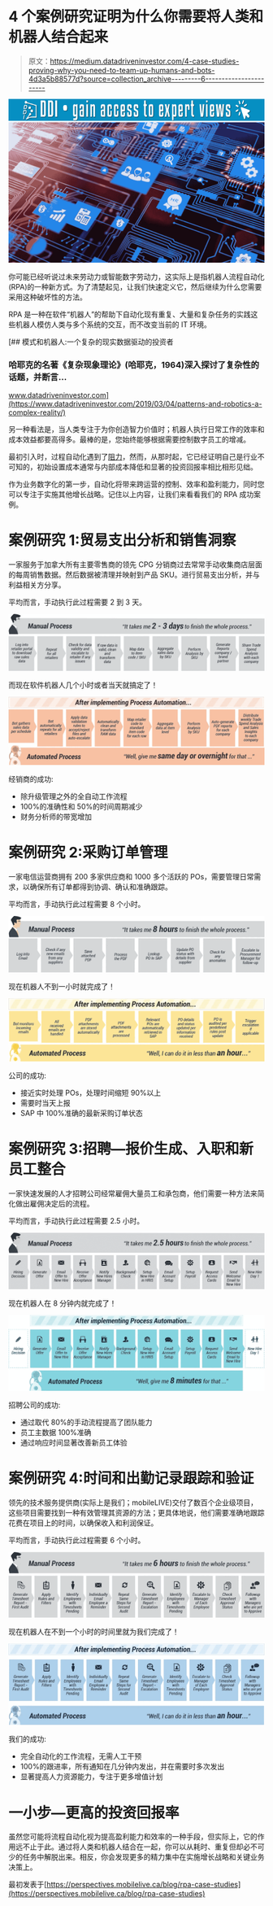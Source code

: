 # 4 个案例研究证明为什么你需要将人类和机器人结合起来

> 原文：<https://medium.datadriveninvestor.com/4-case-studies-proving-why-you-need-to-team-up-humans-and-bots-4d3a5b88577d?source=collection_archive---------6----------------------->

[![](img/1d65dee0eab62b63441e5ad51c57a9b9.png)](http://www.track.datadriveninvestor.com/1B9E)![](img/f4a52f8910711798a55bff7a6e42ece4.png)

你可能已经听说过未来劳动力或智能数字劳动力，这实际上是指机器人流程自动化(RPA)的一种新方式。为了清楚起见，让我们快速定义它，然后继续为什么您需要采用这种破坏性的方法。

RPA 是一种在软件“机器人”的帮助下自动化现有重复、大量和复杂任务的实践这些机器人模仿人类与多个系统的交互，而不改变当前的 IT 环境。

[](https://www.datadriveninvestor.com/2019/03/04/patterns-and-robotics-a-complex-reality/) [## 模式和机器人:一个复杂的现实数据驱动的投资者

### 哈耶克的名著《复杂现象理论》(哈耶克，1964)深入探讨了复杂性的话题，并断言…

www.datadriveninvestor.com](https://www.datadriveninvestor.com/2019/03/04/patterns-and-robotics-a-complex-reality/) 

另一种看法是，当人类专注于为你创造智力价值时；机器人执行日常工作的效率和成本效益都要高得多。最棒的是，您始终能够根据需要控制数字员工的增减。

最初引入时，过程自动化遇到了[阻力](https://perspectives.mobilelive.ca/blog/robotic-process-automation-myths)，然而，从那时起，它已经证明自己是行业不可知的，初始设置成本通常与内部成本降低和显著的投资回报率相比相形见绌。

作为业务数字化的第一步，自动化将带来跨运营的控制、效率和盈利能力，同时您可以专注于实施其他增长战略。记住以上内容，让我们来看看我们的 RPA 成功案例。

# 案例研究 1:贸易支出分析和销售洞察

一家服务于加拿大所有主要零售商的领先 CPG 分销商过去常常手动收集商店层面的每周销售数据。然后数据被清理并映射到产品 SKU。进行贸易支出分析，并与利益相关方分享。

平均而言，手动执行此过程需要 2 到 3 天。

![](img/952fc58d59692dbf98885ab5e9510391.png)

而现在软件机器人几个小时或者当天就搞定了！

![](img/5d047c5556d1cb050a29fa18aae1da2c.png)

经销商的成功:

*   除升级管理之外的全自动工作流程
*   100%的准确性和 50%的时间周期减少
*   财务分析师的带宽增加

# 案例研究 2:采购订单管理

一家电信运营商拥有 200 多家供应商和 1000 多个活跃的 POs，需要管理日常需求，以确保所有订单都得到协调、确认和准确跟踪。

平均而言，手动执行此过程需要 8 个小时。

![](img/029e63986af63b815c9847ebaee0f7c3.png)

现在机器人不到一小时就完成了！

![](img/6b8ef455311a00efaa7a2c02dd6f8d7e.png)

公司的成功:

*   接近实时处理 POs，处理时间缩短 90%以上
*   需要时当天上报
*   SAP 中 100%准确的最新采购订单状态

# 案例研究 3:招聘—报价生成、入职和新员工整合

一家快速发展的人才招聘公司经常雇佣大量员工和承包商，他们需要一种方法来简化做出雇佣决定后的流程。

平均而言，手动执行此过程需要 2.5 小时。

![](img/32f1f615d8d5d947e3f2aecbe32d81ff.png)

现在机器人在 8 分钟内就完成了！

![](img/724da66364e2f3d73ee0dab4c6ec7a8f.png)

招聘公司的成功:

*   通过取代 80%的手动流程提高了团队能力
*   员工主数据 100%准确
*   通过响应时间显著改善新员工体验

# 案例研究 4:时间和出勤记录跟踪和验证

领先的技术服务提供商(实际上是我们；mobileLIVE)交付了数百个企业级项目，这些项目需要找到一种有效管理其资源的方法；更具体地说，他们需要准确地跟踪花费在项目上的时间，以确保收入和利润保证。

平均而言，手动执行此过程需要 6 个小时。

![](img/de8bce8db6f3e975b1676cc804aa9017.png)

现在机器人在不到一个小时的时间里就为我们完成了！

![](img/16953801937967648e4c61f4da4a6565.png)

我们的成功:

*   完全自动化的工作流程，无需人工干预
*   100%的跟进率，所有通知在几分钟内发出，并在需要时多次发出
*   显著提高人力资源能力，专注于更多增值计划

# 一小步—更高的投资回报率

虽然您可能将流程自动化视为提高盈利能力和效率的一种手段，但实际上，它的作用远不止于此。通过将人类和机器人结合在一起，你可以从耗时、重复但却必不可少的任务中解脱出来。相反，你会发现更多的精力集中在实施增长战略和关键业务决策上。

最初发表于[https://perspectives.mobilelive.ca/blog/rpa-case-studies](https://perspectives.mobilelive.ca/blog/rpa-case-studies)